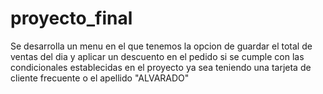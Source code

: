 # proyecto_final
Se desarrolla un menu en el que tenemos la opcion de guardar el total de ventas del dia y aplicar un descuento en el pedido si se cumple con las condicionales
establecidas en el proyecto ya sea teniendo una tarjeta de cliente frecuente o el apellido "ALVARADO"
